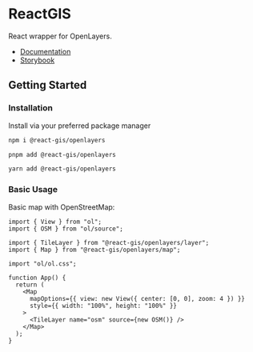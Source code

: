 # ReactGIS

React wrapper for OpenLayers.

- [Documentation](https://reactgis.nickdutto.dev/docs)
- [Storybook](https://reactgis-storybook.nickdutto.dev)

## Getting Started

### Installation

Install via your preferred package manager

```bash tab="npm"
npm i @react-gis/openlayers
```

```bash tab="pnpm"
pnpm add @react-gis/openlayers
```

```bash tab="yarn"
yarn add @react-gis/openlayers
```

### Basic Usage

Basic map with OpenStreetMap:

```tsx title="app.tsx"
import { View } from "ol";
import { OSM } from "ol/source";

import { TileLayer } from "@react-gis/openlayers/layer";
import { Map } from "@react-gis/openlayers/map";

import "ol/ol.css";

function App() {
  return (
    <Map
      mapOptions={{ view: new View({ center: [0, 0], zoom: 4 }) }}
      style={{ width: "100%", height: "100%" }}
    >
      <TileLayer name="osm" source={new OSM()} />
    </Map>
  );
}
```
